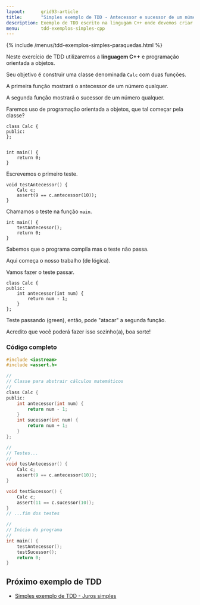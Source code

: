 ```yaml
---
layout:      grid93-article
title:       "Simples exemplo de TDD - Antecessor e sucessor de um número qualquer"
description: Exemplo de TDD escrito na lingugam C++ onde devemos criar duas funções, uma para mostrar o sucessor de um número e a outra para mostrar o antecessor.
menu:        tdd-exemplos-simples-cpp
---
```


{% include /menus/tdd-exemplos-simples-paraquedas.html %}

Neste exercício de TDD  utilizaremos a __linguagem C++__ e programação orientada a objetos.

Seu objetivo é construir uma classe denominada `Calc` com duas funções.

A primeira função mostrará o antecessor de um número qualquer.

A segunda função mostrará o sucessor de um número qualquer.

Faremos uso de programação orientada a objetos, que tal começar pela classe?

    class Calc {
    public:
    };


    int main() {
        return 0;
    }

Escrevemos o primeiro teste.

    void testAntecessor() {
        Calc c;
        assert(9 == c.antecessor(10));
    }

Chamamos o teste na função `main`.

    int main() {
        testAntecessor();
        return 0;
    }

Sabemos que o programa compila mas o teste não passa.

Aqui começa o nosso trabalho (de lógica).

Vamos fazer o teste passar.

    class Calc {
    public:
        int antecessor(int num) {
            return num - 1;
        }
    };

Teste passando (green), então, pode "atacar" a segunda função.

Acredito que você poderá fazer isso sozinho(a), boa sorte!



### Código completo

```c
#include <iostream>
#include <assert.h>

//
// Classe para abstrair cálculos matemáticos
//
class Calc {
public:
    int antecessor(int num) {
        return num - 1;
    }
    int sucessor(int num) {
        return num + 1;
    }
};

//
// Testes...
//
void testAntecessor() {
    Calc c;
    assert(9 == c.antecessor(10));
}

void testSucessor() {
    Calc c;
    assert(11 == c.sucessor(10));
}
// ...fim dos testes

//
// Início do programa
//
int main() {
    testAntecessor();
    testSucessor();
    return 0;
}
```


Próximo exemplo de TDD
---

- [Simples exemplo de TDD - Juros simples](/tdd/exemplo-tdd-juros-simples/)
